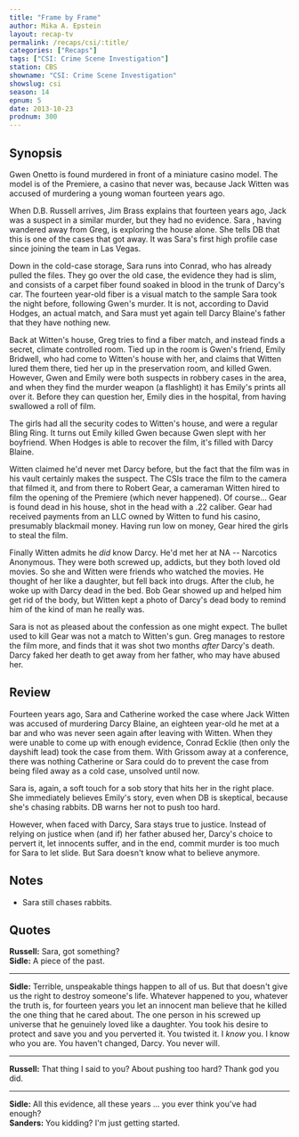 ```yaml
---
title: "Frame by Frame"
author: Mika A. Epstein
layout: recap-tv
permalink: /recaps/csi/:title/
categories: ["Recaps"]
tags: ["CSI: Crime Scene Investigation"]
station: CBS
showname: "CSI: Crime Scene Investigation"
showslug: csi
season: 14
epnum: 5  
date: 2013-10-23
prodnum: 300  
---
```


## Synopsis

Gwen Onetto is found murdered in front of a miniature casino model. The model is of the Premiere, a casino that never was, because Jack Witten was accused of murdering a young woman fourteen years ago.

When D.B. Russell arrives, Jim Brass explains that fourteen years ago, Jack was a suspect in a similar murder, but they had no evidence. Sara , having wandered away from Greg, is exploring the house alone. She tells DB that this is one of the cases that got away. It was Sara's first high profile case since joining the team in Las Vegas.

Down in the cold-case storage, Sara runs into Conrad, who has already pulled the files. They go over the old case, the evidence they had is slim, and consists of a carpet fiber found soaked in blood in the trunk of Darcy's car. The fourteen year-old fiber is a visual match to the sample Sara took the night before, following Gwen's murder. It is not, according to David Hodges, an actual match, and Sara must yet again tell Darcy Blaine's father that they have nothing new.

Back at Witten's house, Greg tries to find a fiber match, and instead finds a secret, climate controlled room. Tied up in the room is Gwen's friend, Emily Bridwell, who had come to Witten's house with her, and claims that Witten lured them there, tied her up in the preservation room, and killed Gwen. However, Gwen and Emily were both suspects in robbery cases in the area, and when they find the murder weapon (a flashlight) it has Emily's prints all over it. Before they can question her, Emily dies in the hospital, from having swallowed a roll of film.

The girls had all the security codes to Witten's house, and were a regular Bling Ring. It turns out Emily killed Gwen because Gwen slept with her boyfriend. When Hodges is able to recover the film, it's filled with Darcy Blaine.

Witten claimed he'd never met Darcy before, but the fact that the film was in his vault certainly makes the suspect. The CSIs trace the film to the camera that filmed it, and from there to Robert Gear, a cameraman Witten hired to film the opening of the Premiere (which never happened). Of course... Gear is found dead in his house, shot in the head with a .22 caliber. Gear had received payments from an LLC owned by Witten to fund his casino, presumably blackmail money. Having run low on money, Gear hired the girls to steal the film.

Finally Witten admits he *did* know Darcy. He'd met her at NA -- Narcotics Anonymous. They were both screwed up, addicts, but they both loved old movies. So she and Witten were friends who watched the movies. He thought of her like a daughter, but fell back into drugs. After the club, he woke up with Darcy dead in the bed. Bob Gear showed up and helped him get rid of the body, but Witten kept a photo of Darcy's dead body to remind him of the kind of man he really was.

Sara is not as pleased about the confession as one might expect. The bullet used to kill Gear was not a match to Witten's gun. Greg manages to restore the film more, and finds that it was shot two months *after* Darcy's death. Darcy faked her death to get away from her father, who may have abused her.

## Review

Fourteen years ago, Sara and Catherine worked the case where Jack Witten was accused of murdering Darcy Blaine, an eighteen year-old he met at a bar and who was never seen again after leaving with Witten. When they were unable to come up with enough evidence, Conrad Ecklie (then only the dayshift lead) took the case from them. With Grissom away at a conference, there was nothing Catherine or Sara could do to prevent the case from being filed away as a cold case, unsolved until now.

Sara is, again, a soft touch for a sob story that hits her in the right place. She immediately believes Emily's story, even when DB is skeptical, because she's chasing rabbits. DB warns her not to push too hard.

However, when faced with Darcy, Sara stays true to justice. Instead of relying on justice when (and if) her father abused her, Darcy's choice to pervert it, let innocents suffer, and in the end, commit murder is too much for Sara to let slide. But Sara doesn't know what to believe anymore.

## Notes

* Sara still chases rabbits. 

## Quotes

**Russell:** Sara, got something?  
**Sidle:** A piece of the past.

- - -

**Sidle:** Terrible, unspeakable things happen to all of us. But that doesn't give us the right to destroy someone's life. Whatever happened to you, whatever the truth is, for fourteen years you let an innocent man believe that he killed the one thing that he cared about. The one person in his screwed up universe that he genuinely loved like a daughter. You took his desire to protect and save you and you perverted it. You twisted it. I *know* you. I know who you are. You haven't changed, Darcy. You never will.

- - -

**Russell:** That thing I said to you? About pushing too hard? Thank god you did.

- - -

**Sidle:** All this evidence, all these years ... you ever think you've had enough?  
**Sanders:** You kidding? I'm just getting started.